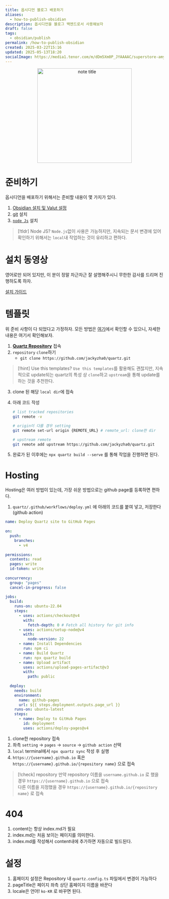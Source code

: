 ```yaml
---
title: 옵시디언 블로그 배포하기
aliases:
  - how-to-publish-obsidian
description: 옵시디언을 블로그 백엔드로서 사용해보자
draft: false
tags:
  - obsidian/publish
permalink: /how-to-publish-obsidian
created: 2025-03-22T15:16
updated: 2025-05-13T18:20
socialImage: https://media1.tenor.com/m/dDm5Xm0P_JYAAAAC/superstore-amy-sosa.gif
---
```

<p align="center">
  <img src="https://media1.tenor.com/m/dDm5Xm0P_JYAAAAC/superstore-amy-sosa.gif" alt="note title" width="300">
</p>

# 준비하기

옵시디언을 배포하기 위해서는 준비할 내용이 몇 가지가 있다.

1. [Obsidian 설치 및 Valut 설정](https://brunch.co.kr/@sparta/65)
2. [git](https://git-scm.com/) 설치
3. [`node Js`](https://nodejs.org/) 설치
   
> [!tldr] Node JS?
> `Node.js`없이 사용은 가능하지만, 지속되는 문서 변경에 있어 확인하기 위해서는 `local`내 작업하는 것이 유리하고 편하다. 

# 설치 동영상

영어로만 되어 있지만, 이 분이 정말 차근차근 잘 설명해주시니 무한한 감사를 드리며 진행하도록 하자.

[설치 가이드](https://www.youtube.com/watch?v=6s6DT1yN4dw&t=227s)

# 템플릿

위 준비 사항이 다 되었다고 가정하자. 모든 방법은 [여기](https://quartz.jzhao.xyz/setting-up-your-GitHub-repository)에서 확인할 수 있으니, 자세한 내용은 여기서 확인해보자.

 1.  **[Quartz Repository](https://github.com/jackyzha0/quartz)** 접속
 2. `repository` `clone`하기
	 - `git clone https://github.com/jackyzha0/quartz.git`

> [!hint] Use this templates?
> `Use this templates`를 활용해도 괜찮지만, 지속적으로 update되는 quartz의 특성 상 `clone`하고 `upstream`을 통해 update를 하는 것을 추천한다.

3. clone 된 해당 `local dir`에 접속
4. 아래 코드 작성
   ```bash
   # list tracked repositories
   git remote -v
   
   # origin이 다를 경우 setting
   git remote set-url origin {REMOTE_URL} # remote_url: clone한 dir
   
   # upstream remote
   git remote add upstream https://github.com/jackyzha0/quartz.git
   ```

5. 완료가 된 이후에는 `npx quartz build --serve` 를 통해 작업을 진행하면 된다.

# Hosting

Hosting은 여러 방법이 있는데, 가장 쉬운 방법으로는 github page를 등록하면 편하다.

1. `quartz/.github/workflows/deploy.yml` 에 아래의 코드를 붙여 넣고, 저장한다 (github action)

```yml
name: Deploy Quartz site to GitHub Pages
 
on:
  push:
    branches:
      - v4
 
permissions:
  contents: read
  pages: write
  id-token: write
 
concurrency:
  group: "pages"
  cancel-in-progress: false
 
jobs:
  build:
    runs-on: ubuntu-22.04
    steps:
      - uses: actions/checkout@v4
        with:
          fetch-depth: 0 # Fetch all history for git info
      - uses: actions/setup-node@v4
        with:
          node-version: 22
      - name: Install Dependencies
        run: npm ci
      - name: Build Quartz
        run: npx quartz build
      - name: Upload artifact
        uses: actions/upload-pages-artifact@v3
        with:
          path: public
 
  deploy:
    needs: build
    environment:
      name: github-pages
      url: ${{ steps.deployment.outputs.page_url }}
    runs-on: ubuntu-latest
    steps:
      - name: Deploy to GitHub Pages
        id: deployment
        uses: actions/deploy-pages@v4
```

1. clone한 repository 접속
2. 좌측 `setting` -> `pages` -> `source` -> `github action` 선택
3. `local` terminal에서 `npx quartz sync` 작성 후 실행
4. `https://{username}.github.io` 혹은 `https://{username}.github.io/{repository name}` 으로 접속

> [!check] repository
> 만약 repository 이름을 `username.github.io` 로 했을 경우 `https://{username}.github.io` 으로 접속  
> 다른 이름을 지정했을 경우 `https://{username}.github.io/{repository name}` 로 접속

# 404

1. content는 항상 index.md가 필요
2. index.md는 처음 보이는 페이지를 의미한다.
3. index.md를 작성해서 content내에 추가하면 자동으로 빌드된다.

# 설정

1. 홈페이지 설정은 Repository 내 `quartz.config.ts` 파일에서 변경이 가능하다
2. pageTitle은 페이지 좌측 상단 홈페이지 이름을 바꾼다
3. locale은 언어! `ko-KR` 로 바꾸면 된다.

